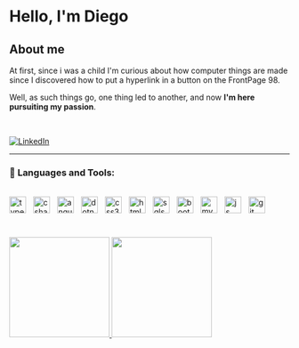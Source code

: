 # Hello, I'm Diego

## **About me**
<p align="left">
At first, since i was a child I'm curious about how computer things are made since I discovered how to put a hyperlink in a button on the FrontPage 98.

Well, as such things go, one thing led to another, and now **I'm here pursuiting my passion**.
</p>
<br>

[![LinkedIn][linkedin-shield]][linkedin-url]

---


### 📲 **Languages and Tools:**

<br>
<img align="left" alt="typescript" width="30px" style="padding-right:10px;" src="https://cdn.jsdelivr.net/gh/devicons/devicon/icons/typescript/typescript-plain.svg" />
<img align="left" alt="cshasrp" width="30px" style="padding-right:10px;" src="https://cdn.jsdelivr.net/gh/devicons/devicon/icons/csharp/csharp-original.svg" />
<img align="left" alt="angular" width="30px" style="padding-right:10px;" src="https://cdn.jsdelivr.net/gh/devicons/devicon/icons/angularjs/angularjs-plain.svg" />
<img align="left" alt="dotnet" width="30px" style="padding-right:10px;" src="https://cdn.jsdelivr.net/gh/devicons/devicon/icons/dotnetcore/dotnetcore-original.svg" />
<img align="left" alt="css3" width="30px" style="padding-right:10px;" src="https://cdn.jsdelivr.net/gh/devicons/devicon/icons/css3/css3-plain.svg" />
<img align="left" alt="html5" width="30px" style="padding-right:10px;" src="https://cdn.jsdelivr.net/gh/devicons/devicon/icons/html5/html5-plain.svg" />
<img align="left" alt="sqlserver" width="30px" style="padding-right:10px;" src="https://cdn.jsdelivr.net/gh/devicons/devicon/icons/sqlite/sqlite-original.svg" />
<img align="left" alt="bootstrap" width="30px" style="padding-right:10px;" src="https://cdn.jsdelivr.net/gh/devicons/devicon/icons/bootstrap/bootstrap-original.svg" />
<img align="left" alt="mysql" width="30px" style="padding-right:10px;" src="https://cdn.jsdelivr.net/gh/devicons/devicon/icons/mysql/mysql-original-wordmark.svg" />
<img align="left" alt="js" width="30px" style="padding-right:10px;" src="https://cdn.jsdelivr.net/gh/devicons/devicon/icons/javascript/javascript-original.svg" />
<img align="left" alt="git" width="30px" style="padding-right:10px;" src="https://cdn.jsdelivr.net/gh/devicons/devicon/icons/git/git-original.svg" />
<br>
<br>

#
<div>
    <a href="https://github.com/dimaggessi">
    <img height="180em" src="https://github-readme-stats.vercel.app/api?username=dimaggessi&show_icons=true&theme=tokyonight">
    <img height="180em" src="https://github-readme-stats.vercel.app/api/top-langs/?username=dimaggessi&layout=compact&theme=tokyonight">


<!--- Shields --->
[linkedin-shield]: https://img.shields.io/badge/LinkedIn-0077B5?style=for-the-badge&logo=linkedin&logoColor=white

<!--- Urls --->
[linkedin-url]: https://br.linkedin.com/in/diegosmteixeira
